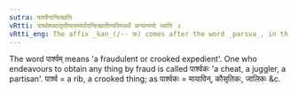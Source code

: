 ```yaml
---
sutra: पार्श्वेनान्विच्छति
vRtti: पार्श्वशब्दात्तृतीयासमर्थादन्विच्छतीत्यस्मिन्नर्थे कन्प्रत्ययो भवति ॥
vRtti_eng: The affix _kan_(/-- क) comes after the word _parsva_, in the third-case in construction, signifying 'who strives to gain something by that'.
---
```

The word पार्श्वम् means 'a fraudulent or crooked expedient'. One who endeavours to obtain any thing by fraud is called पार्श्वकः 'a cheat, a juggler, a partisan'. पार्श्व = a rib, a crooked thing; as पार्श्वकः = मायाविन्, कौसृतिकः, जालिकः &c.
